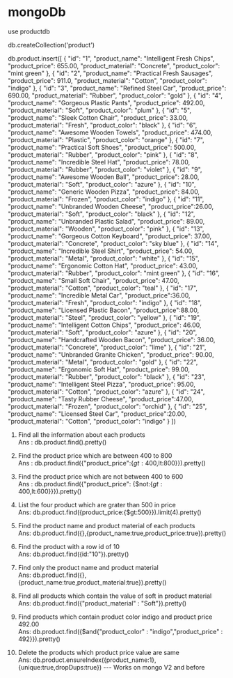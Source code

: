 # mongoDb

use productdb  

db.createCollection('product')  

db.product.insert([
    {
        "id": "1",
        "product_name": "Intelligent Fresh Chips",
        "product_price": 655.00,
        "product_material": "Concrete",
        "product_color": "mint green"
    },
    {
        "id": "2",
        "product_name": "Practical Fresh Sausages",
        "product_price": 911.0,
        "product_material": "Cotton",
        "product_color": "indigo"
    },
    {
        "id": "3",
        "product_name": "Refined Steel Car",
        "product_price": 690.00,
        "product_material": "Rubber",
        "product_color": "gold"
    },
    {
        "id": "4",
        "product_name": "Gorgeous Plastic Pants",
        "product_price": 492.00,
        "product_material": "Soft",
        "product_color": "plum"
    },
    {
        "id": "5",
        "product_name": "Sleek Cotton Chair",
        "product_price": 33.00,
        "product_material": "Fresh",
        "product_color": "black"
    },
    {
        "id": "6",
        "product_name": "Awesome Wooden Towels",
        "product_price": 474.00,
        "product_material": "Plastic",
        "product_color": "orange"
    },
    {
        "id": "7",
        "product_name": "Practical Soft Shoes",
        "product_price": 500.00,
        "product_material": "Rubber",
        "product_color": "pink"
    },
    {
        "id": "8",
        "product_name": "Incredible Steel Hat",
        "product_price": 78.00,
        "product_material": "Rubber",
        "product_color": "violet"
    },
    {
        "id": "9",
        "product_name": "Awesome Wooden Ball",
        "product_price": 28.00,
        "product_material": "Soft",
        "product_color": "azure"
    },
    {
        "id": "10",
        "product_name": "Generic Wooden Pizza",
        "product_price": 84.00,
        "product_material": "Frozen",
        "product_color": "indigo"
    },
    {
        "id": "11",
        "product_name": "Unbranded Wooden Cheese",
        "product_price":26.00,
        "product_material": "Soft",
        "product_color": "black"
    },
    {
        "id": "12",
        "product_name": "Unbranded Plastic Salad",
        "product_price": 89.00,
        "product_material": "Wooden",
        "product_color": "pink"
    },
    {
        "id": "13",
        "product_name": "Gorgeous Cotton Keyboard",
        "product_price": 37.00,
        "product_material": "Concrete",
        "product_color": "sky blue"
    },
    {
        "id": "14",
        "product_name": "Incredible Steel Shirt",
        "product_price": 54.00,
        "product_material": "Metal",
        "product_color": "white"
    },
    {
        "id": "15",
        "product_name": "Ergonomic Cotton Hat",
        "product_price": 43.00,
        "product_material": "Rubber",
        "product_color": "mint green"
    },
    {
        "id": "16",
        "product_name": "Small Soft Chair",
        "product_price": 47.00,
        "product_material": "Cotton",
        "product_color": "teal"
    },
    {
        "id": "17",
        "product_name": "Incredible Metal Car",
        "product_price":36.00,
        "product_material": "Fresh",
        "product_color": "indigo"
    },
    {
        "id": "18",
        "product_name": "Licensed Plastic Bacon",
        "product_price":88.00,
        "product_material": "Steel",
        "product_color": "yellow"
    },
    {
        "id": "19",
        "product_name": "Intelligent Cotton Chips",
        "product_price": 46.00,
        "product_material": "Soft",
        "product_color": "azure"
    },
    {
        "id": "20",
        "product_name": "Handcrafted Wooden Bacon",
        "product_price": 36.00,
        "product_material": "Concrete",
        "product_color": "lime"
    },
    {
        "id": "21",
        "product_name": "Unbranded Granite Chicken",
        "product_price": 90.00,
        "product_material": "Metal",
        "product_color": "gold"
    },
    {
        "id": "22",
        "product_name": "Ergonomic Soft Hat",
        "product_price": 99.00,
        "product_material": "Rubber",
        "product_color": "black"
    },
    {
        "id": "23",
        "product_name": "Intelligent Steel Pizza",
        "product_price": 95.00,
        "product_material": "Cotton",
        "product_color": "azure"
    },
    {
        "id": "24",
        "product_name": "Tasty Rubber Cheese",
        "product_price":47.00,
        "product_material": "Frozen",
        "product_color": "orchid"
    },
    {
        "id": "25",
        "product_name": "Licensed Steel Car",
        "product_price":20.00,
        "product_material": "Cotton",
        "product_color": "indigo"
    }
])  

  

1. Find all the information about each products  
Ans : db.product.find().pretty()  


2. Find the product price which are between 400 to 800  
Ans : db.product.find({"product_price":{$gt:400,$lt:800}}).pretty()  


3. Find the product price which are not between 400 to 600  
Ans : db.product.find({"product_price": {$not:{$gt:400,$lt:600}}}).pretty()  


4. List the four product which are grater than 500 in price  
Ans: db.product.find({product_price:{$gt:500}}).limit(4).pretty()  

5. Find the product name and product material of each products  
Ans: db.product.find({},{product_name:true,product_price:true}).pretty()  

6. Find the product with a row id of 10  
Ans: db.product.find({id:"10"}).pretty()  

7. Find only the product name and product material  
Ans: db.product.find({},{product_name:true,product_material:true}).pretty()  

8. Find all products which contain the value of soft in product material  
Ans: db.product.find({"product_material" : "Soft"}).pretty()  

9. Find products which contain product color indigo  and product price 492.00  
Ans: db.product.find({$and{"product_color" : "indigo","product_price" : 492}}).pretty()  

10. Delete the products which product price value are same  
Ans: db.product.ensureIndex({product_name:1},{unique:true,dropDups:true})  --- Works on mongo V2 and before  







